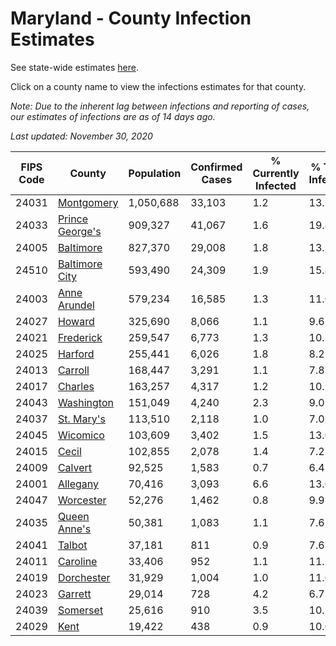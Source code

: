 # Maryland - County Infection Estimates

See state-wide estimates [here](/infections/us-md).

Click on a county name to view the infections estimates for that county.

*Note: Due to the inherent lag between infections and reporting of cases, our estimates of infections are as of 14 days ago.*

*Last updated: November 30, 2020*

|   FIPS Code |                             County |   Population |   Confirmed Cases |   % Currently Infected |   % Total Infected |
|-------------|------------------------------------|--------------|-------------------|------------------------|--------------------|
|       24031 |           [Montgomery](montgomery) |    1,050,688 |            33,103 |                    1.2 |               13.5 |
|       24033 | [Prince George's](prince-george's) |      909,327 |            41,067 |                    1.6 |               19.8 |
|       24005 |             [Baltimore](baltimore) |      827,370 |            29,008 |                    1.8 |               13.3 |
|       24510 |   [Baltimore City](baltimore-city) |      593,490 |            24,309 |                    1.9 |               15.8 |
|       24003 |       [Anne Arundel](anne-arundel) |      579,234 |            16,585 |                    1.3 |               11.0 |
|       24027 |                   [Howard](howard) |      325,690 |             8,066 |                    1.1 |                9.6 |
|       24021 |             [Frederick](frederick) |      259,547 |             6,773 |                    1.3 |               10.5 |
|       24025 |                 [Harford](harford) |      255,441 |             6,026 |                    1.8 |                8.2 |
|       24013 |                 [Carroll](carroll) |      168,447 |             3,291 |                    1.1 |                7.8 |
|       24017 |                 [Charles](charles) |      163,257 |             4,317 |                    1.2 |               10.5 |
|       24043 |           [Washington](washington) |      151,049 |             4,240 |                    2.3 |                9.0 |
|       24037 |           [St. Mary's](st.-mary's) |      113,510 |             2,118 |                    1.0 |                7.0 |
|       24045 |               [Wicomico](wicomico) |      103,609 |             3,402 |                    1.5 |               13.0 |
|       24015 |                     [Cecil](cecil) |      102,855 |             2,078 |                    1.4 |                7.2 |
|       24009 |                 [Calvert](calvert) |       92,525 |             1,583 |                    0.7 |                6.4 |
|       24001 |               [Allegany](allegany) |       70,416 |             3,093 |                    6.6 |               13.0 |
|       24047 |             [Worcester](worcester) |       52,276 |             1,462 |                    0.8 |                9.9 |
|       24035 |       [Queen Anne's](queen-anne's) |       50,381 |             1,083 |                    1.1 |                7.6 |
|       24041 |                   [Talbot](talbot) |       37,181 |               811 |                    0.9 |                7.6 |
|       24011 |               [Caroline](caroline) |       33,406 |               952 |                    1.1 |               11.1 |
|       24019 |           [Dorchester](dorchester) |       31,929 |             1,004 |                    1.0 |               11.0 |
|       24023 |                 [Garrett](garrett) |       29,014 |               728 |                    4.2 |                6.7 |
|       24039 |               [Somerset](somerset) |       25,616 |               910 |                    3.5 |               10.5 |
|       24029 |                       [Kent](kent) |       19,422 |               438 |                    0.9 |               10.0 |
